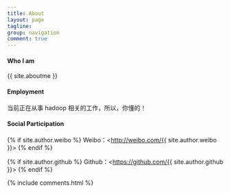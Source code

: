 ```yaml
---
title: About
layout: page
tagline:
group: navigation
comment: true
---
```


#### Who I am

{{ site.aboutme }}

#### Employment

当前正在从事 hadoop 相关的工作，所以，你懂的！

#### Social Participation

{% if site.author.weibo %}
Weibo：<http://weibo.com/{{ site.author.weibo }}>
{% endif %}

{% if site.author.github %}
Github：<https://github.com/{{ site.author.github }}>
{% endif %}


{% include comments.html %}
